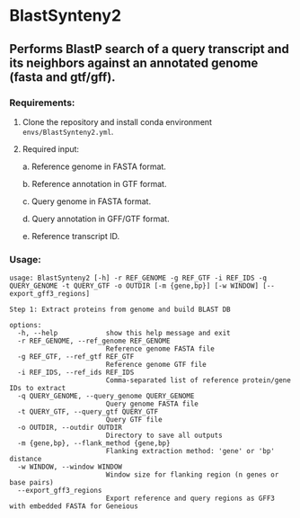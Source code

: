 # BlastSynteny2

## Performs BlastP search of a query transcript and its neighbors against an annotated genome (fasta and gtf/gff).

### Requirements:
1. Clone the repository and install conda environment `envs/BlastSynteny2.yml`.
2. Required input:
   
   a. Reference genome in FASTA format.
   
   b. Reference annotation in GTF format.
   
   c. Query genome in FASTA format.
   
   d. Query annotation in GFF/GTF format.
   
   e. Reference transcript ID.


### Usage:

```
usage: BlastSynteny2 [-h] -r REF_GENOME -g REF_GTF -i REF_IDS -q QUERY_GENOME -t QUERY_GTF -o OUTDIR [-m {gene,bp}] [-w WINDOW] [--export_gff3_regions]

Step 1: Extract proteins from genome and build BLAST DB

options:
  -h, --help            show this help message and exit
  -r REF_GENOME, --ref_genome REF_GENOME
                        Reference genome FASTA file
  -g REF_GTF, --ref_gtf REF_GTF
                        Reference genome GTF file
  -i REF_IDS, --ref_ids REF_IDS
                        Comma-separated list of reference protein/gene IDs to extract
  -q QUERY_GENOME, --query_genome QUERY_GENOME
                        Query genome FASTA file
  -t QUERY_GTF, --query_gtf QUERY_GTF
                        Query GTF file
  -o OUTDIR, --outdir OUTDIR
                        Directory to save all outputs
  -m {gene,bp}, --flank_method {gene,bp}
                        Flanking extraction method: 'gene' or 'bp' distance
  -w WINDOW, --window WINDOW
                        Window size for flanking region (n genes or base pairs)
  --export_gff3_regions
                        Export reference and query regions as GFF3 with embedded FASTA for Geneious
```
